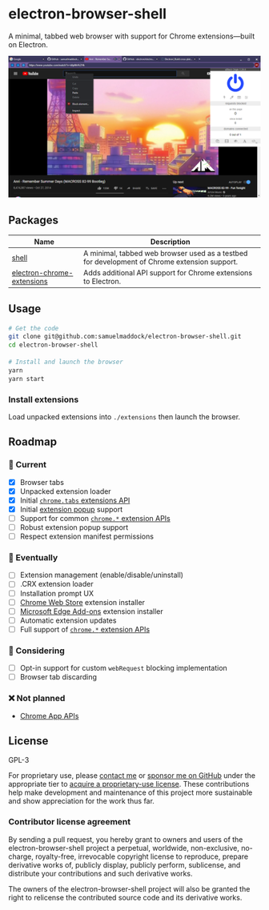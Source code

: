 # electron-browser-shell

A minimal, tabbed web browser with support for Chrome extensions—built on Electron.

![browser preview image showing 3 tabs and a youtube video](./screenshot.png)

## Packages

| Name | Description |
| --- | --- |
| [shell](./packages/shell) | A minimal, tabbed web browser used as a testbed for development of Chrome extension support. |
| [electron-chrome-extensions](./packages/electron-chrome-extensions) | Adds additional API support for Chrome extensions to Electron. |

## Usage

```bash
# Get the code
git clone git@github.com:samuelmaddock/electron-browser-shell.git
cd electron-browser-shell

# Install and launch the browser
yarn
yarn start
```

### Install extensions

Load unpacked extensions into `./extensions` then launch the browser.

## Roadmap

### 🚀 Current

- [x] Browser tabs
- [x] Unpacked extension loader
- [x] Initial [`chrome.tabs` extensions API](https://developer.chrome.com/extensions/tabs)
- [x] Initial [extension popup](https://developer.chrome.com/extensions/browserAction) support
- [ ] Support for common [`chrome.*` extension APIs](https://developer.chrome.com/extensions/devguide)
- [ ] Robust extension popup support
- [ ] Respect extension manifest permissions

### 🤞 Eventually
- [ ] Extension management (enable/disable/uninstall)
- [ ] .CRX extension loader
- [ ] Installation prompt UX
- [ ] [Chrome Web Store](https://chrome.google.com/webstore) extension installer
- [ ] [Microsoft Edge Add-ons](https://microsoftedge.microsoft.com/addons/Microsoft-Edge-Extensions-Home) extension installer
- [ ] Automatic extension updates
- [ ] Full support of [`chrome.*` extension APIs](https://developer.chrome.com/extensions/devguide)

### 🤔 Considering

- [ ] Opt-in support for custom `webRequest` blocking implementation
- [ ] Browser tab discarding

### ❌ Not planned

- [Chrome App APIs](https://developer.chrome.com/apps/api_index)

## License

GPL-3

For proprietary use, please [contact me](mailto:sam@samuelmaddock.com?subject=electron-browser-shell%20license) or [sponsor me on GitHub](https://github.com/sponsors/samuelmaddock/) under the appropriate tier to [acquire a proprietary-use license](https://github.com/samuelmaddock/electron-browser-shell/blob/master/LICENSE-PATRON.md). These contributions help make development and maintenance of this project more sustainable and show appreciation for the work thus far.

### Contributor license agreement

By sending a pull request, you hereby grant to owners and users of the
electron-browser-shell project a perpetual, worldwide, non-exclusive,
no-charge, royalty-free, irrevocable copyright license to reproduce, prepare
derivative works of, publicly display, publicly perform, sublicense, and
distribute your contributions and such derivative works.

The owners of the electron-browser-shell project will also be granted the right to relicense the
contributed source code and its derivative works.
